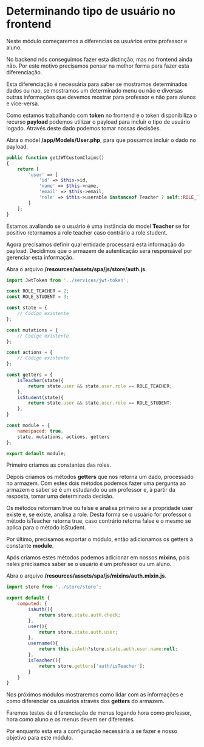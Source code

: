 # Determinando tipo de usuário no frontend

Neste módulo começaremos a diferencias os usuários entre professor e aluno.

No backend nós conseguimos fazer esta distinção, mas no frontend ainda não. Por este motivo precisamos pensar na melhor forma para fazer esta diferenciação.

Esta diferenciação é necessária para saber se mostramos determinados dados ou nao, se mostramos um determinado menu ou não e diversas outras informações que devemos mostrar para professor e não para alunos e vice-versa.

Como estamos trabalhando com **token** no frontend e o token disponibiliza o recurso **payload** podemos utilizar o payload para incluir o tipo de usuário logado. Através deste dado podemos tomar nossas decisões.

Abra o model **/app/Models/User.php**, para que possamos incluir o dado no payload.

```php
public function getJWTCustomClaims()
{
    return [
        'user' => [
            'id' => $this->id,
            'name' => $this->name,
            'email' => $this->email,
            'role' => $this->userable instanceof Teacher ? self::ROLE_TEACHER : self::ROLE_STUDENT
        ]
    ];
}
```

Estamos avaliando se o usuário é uma instância do model **Teacher** se for positivo retornamos a role teacher caso contrário a role student.

Agora precisamos definir qual entidade processará esta informação do payload. Decidimos que o armazem de autenticação será responsável por gerenciar esta informação.

Abra o arquivo **/resources/assets/spa/js/store/auth.js**.

```js
import JwtToken from '../services/jwt-token';

const ROLE_TEACHER = 2;
const ROLE_STUDENT = 3;

const state = {
    // Código existente
};

const mutations = {
    // Código existente
};

const actions = {
    // Código existente
};

const getters = {
    isTeacher(state){
        return state.user && state.user.role == ROLE_TEACHER;
    },
    isStudent(state){
        return state.user && state.user.role == ROLE_STUDENT;
    },
}

const module = {
    namespaced: true,
    state, mutations, actions, getters
};

export default module;
```

Primeiro criamos as constantes das roles.

Depois criamos os métodos **getters** que nos retorna um dado, processado no armazem. Com estes dois métodos podemos fazer uma pergunta ao armazem e saber se é um estudando ou um professor e, à partir da resposta, tomar uma determinada decisão.

Os métodos retornam true ou false e analisa primeiro se a propridade user existe e, se existe, analisa a role. Desta forma se o usuário for professor o método isTeacher retorna true, caso contrário retorna false e o mesmo se aplica para o método isStudent.

Por último, precisamos exportar o módulo, então adicionamos os getters à constante **module**.

Após criamos estes métodos podemos adicionar em nossos **mixins**, pois neles precisamos saber se o usuário é um professor ou um aluno.

Abra o arquivo **/resources/assets/spa/js/mixins/auth.mixin.js**.

```js
import store from '../store/store';

export default {
    computed: {
        isAuth(){
            return store.state.auth.check;
        },
        user(){
            return store.state.auth.user;
        },
        username(){
            return this.isAuth?store.state.auth.user.name:null;
        },
        isTeacher(){
            return store.getters['auth/isTeacher'];
        }
    }
}
```

Nos próximos módulos mostraremos como lidar com as informações e como diferenciar os usuários através dos **getters** do armazem.

Faremos testes de diferenciação de menus logando hora como professor, hora como aluno e os menus devem ser diferentes.

Por enquanto esta era a configuração necessária a se fazer e nosso objetivo para este módulo.